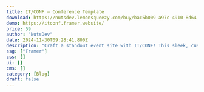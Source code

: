 ```yaml
---
title: IT/CONF — Conference Template
download: https://nutsdev.lemonsqueezy.com/buy/bac5b009-a97c-4910-8d64-db5e534cc95c?aff=YGGpO5
demo: https://itconf.framer.website/
price: 59
author: "NutsDev"
date: 2024-11-30T09:28:41.800Z
description: "Craft a standout event site with IT/CONF! This sleek, customizable template is perfect for showcasing your IT conference. Highlight speakers, agenda, and more, ensuring an engaging experience from start to finish."
ssg: ["Framer"]
css: []
ui: []
cms: []
category: [Blog]
draft: false
---
```

